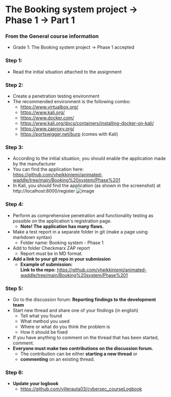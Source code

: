 # The Booking system project → Phase 1 → Part 1

### From the General course information 
  - Grade 1:  The Booking system project → Phase 1 accepted

### Step 1:
  - Read the initial situation attached to the assignment

### Step 2:
  - Create a penetration testing environment
  - The recommended environment is the following combo:
      - https://www.virtualbox.org/
      - https://www.kali.org/
      - https://www.docker.com/
      - https://www.kali.org/docs/containers/installing-docker-on-kali/
      - https://www.zaproxy.org/
      - https://portswigger.net/burp (comes with Kali)

### Step 3:
  - According to the initial situation, you should enable the application made by the manufacturer
  - You can find the application here: https://github.com/vheikkiniemi/animated-waddle/tree/main/Booking%20system/Phase%201
  - In Kali, you should find the application (as shown in the screenshot) at http://localhost:8000/register
![image](https://github.com/user-attachments/assets/2bf74ecd-334e-4f5e-9627-08685cdf5ab5)

### Step 4:
  - Perform as comprehensive penetration and functionality testing as possible on the application's registration page.
      - **Note! The application has many flaws.**
  - Make a test report in a separate folder in git (make a page using markdown syntax)
      - Folder name: Booking system - Phase 1
  - Add to folder Checkmarx ZAP report
      - Report must be in MD format.
  - **Add a link to your git repo in your submission**
      - **Example of submission:**  
        **Link to the repo:** https://github.com/vheikkiniemi/animated-waddle/tree/main/Booking%20system/Phase%201

### Step 5:
  - Go to the discussion forum: **Reporting findings to the development team**
  - Start new thread and share one of your findings (in english)
      - Tell what you found
      - What method you used
      - Where or what do you think the problem is
      - How it should be fixed
  - If you have anything to comment on the thread that has been started, comment.
  - **Everyone must make two contributions on the discussion forum.**
      - The contribution can be either **starting a new thread** or
      - **commenting** on an existing thread.

### Step 6:
  - **Update your logbook**
      - https://github.com/villerauta03/cybersec_courseLogbook
